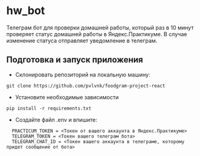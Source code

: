 # hw_bot
Телеграм бот для проверки домашней работы, который раз в 10 минут проверяет статус домашней работы в Яндекс.Практикуме. В случае изменение статуса отправляет уведомление в телеграм.

## Подготовка и запуск приложения

* Склонировать репозиторий на локальную машину:
```
git clone https://github.com/pvlvnk/foodgram-project-react
```
* Установите необходимые зависимости
```
pip install -r requirements.txt
```
* Создайте файл .env и впишите:
```
  PRACTICUM_TOKEN = <Токен от вашего аккаунта в Яндекс.Практикуме>
  TELEGRAM_TOKEN = <Токен вашего телеграм бота>
  TELEGRAM_CHAT_ID = <Токен вашего аккаунта в телеграме, которому придет сообщение от бота>
```
